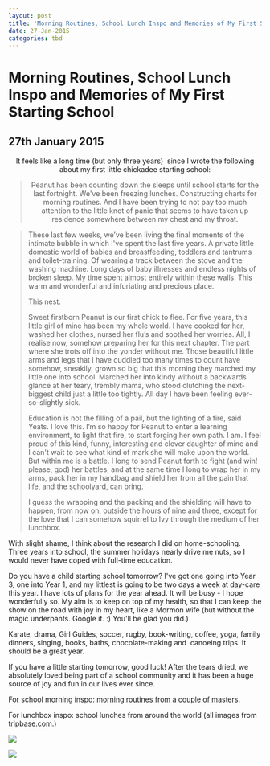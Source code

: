 ```yaml
---
layout: post
title: 'Morning Routines, School Lunch Inspo and Memories of My First Starting School'
date: 27-Jan-2015
categories: tbd
---
```


# Morning Routines, School Lunch Inspo and Memories of My First Starting School

## 27th January 2015

<div>

<p align="center">It feels like a long time (but only three years)  since I wrote the following about my first little chickadee starting school:</p>

<blockquote>

<p align="center">Peanut has been counting down the sleeps until school starts for the last fortnight. We've been freezing lunches. Constructing charts for morning routines. And I have been trying to not pay too much attention to the little knot of panic that seems to have taken up residence somewhere between my chest and my throat.</p>

</blockquote>

</div>

<blockquote>These last few weeks,   we’ve been living the final moments of the intimate bubble in which I've spent the last five years. A private little domestic world of babies and breastfeeding,   toddlers and tantrums and toilet-training. Of wearing a track between the stove and the washing machine. Long days of baby illnesses and endless nights of broken sleep. My time spent almost entirely within these walls. This warm and wonderful and infuriating and precious place.

This nest.

Sweet firstborn Peanut is our first chick to flee. For five years, this little girl of mine has been my whole world. I have cooked for her, washed her clothes, nursed her flu’s and soothed her worries. All, I realise now, somehow preparing her for this next chapter. The part where she trots off into the yonder without me. Those beautiful little arms and legs that I have cuddled too many times to count have somehow, sneakily, grown so big that this morning they marched my little one into school. Marched her into kindy without a backwards glance at her teary, trembly mama, who stood clutching the next-biggest child just a little too tightly. All day I have been feeling ever-so-slightly sick.

Education is not the filling of a pail, but the lighting of a fire, said Yeats. I love this. I’m so happy for Peanut to enter a learning environment, to light that fire, to start forging her own path. I am. I feel proud of this kind, funny, interesting and clever daughter of mine and I can't wait to see what kind of mark she will make upon the world. But within me is a battle. I long to send Peanut forth to fight (and win! please, god) her battles, and at the same time I long to wrap her in my arms, pack her in my handbag and shield her from all the pain that life, and the schoolyard, can bring.

I guess the wrapping and the packing and the shielding will have to happen, from now on, outside the hours of nine and three, except for the love that I can somehow squirrel to Ivy through the medium of her lunchbox.</blockquote>

With slight shame, I think about the research I did on home-schooling. Three years into school, the summer holidays nearly drive me nuts, so I would never have coped with full-time education.

Do you have a child starting school tomorrow? I've got one going into Year 3, one into Year 1, and my littlest is going to be two days a week at day-care this year. I have lots of plans for the year ahead. It will be busy - I hope wonderfully so. My aim is to keep on top of my health, so that I can keep the show on the road with joy in my heart, like a Mormon wife (but without the magic underpants. Google it. :) You'll be glad you did.)

Karate, drama, Girl Guides, soccer, rugby, book-writing, coffee, yoga, family dinners, singing, books, baths, chocolate-making and  canoeing trips. It should be a great year.

If you have a little starting tomorrow, good luck! After the tears dried, we absolutely loved being part of a school community and it has been a huge source of joy and fun in our lives ever since.

For school morning inspo: <a href="http://mogantosh.com/hive-mind-morning-routines/">morning routines from a couple of masters</a>.

For lunchbox inspo: school lunches from around the world (all images from <a href="http://www.tripbase.com/blog/whats-best-for-our-kids-11-school-lunches-from-around-the-world/">tripbase.com</a>.)

<img class="photo-horiz" src="http://www.tripbase.com/blog/wp-content/uploads/2010/10/Japan-Egg-s.jpg" />

<p Japan.</p>

<p <img class="photo-horiz" src="http://www.tripbase.com/blog/wp-content/uploads/2010/10/US-Burger-s2.jpg" /></p>

<p USA</p>

<p <img class="photo-horiz" src="http://www.tripbase.com/blog/wp-content/uploads/2010/10/3-SouthKorea1.jpg" /></p>

<p Korea</p>

<img class="photo-horiz" src="http://www.tripbase.com/blog/wp-content/uploads/2010/10/France-School-Menu-2.jpg" />

<p France</p>

<p Good luck, comrades! Deep breaths. May the games begin.</p>
